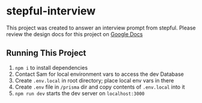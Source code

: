 # stepful-interview
This project was created to answer an interview prompt from stepful.
Please review the design docs for this project on [Google Docs](https://docs.google.com/document/d/1r2ESS_8K9tZPctrYzaRY1wmNk0qpziVGsWimzWetlh0/edit?usp=sharing)

## Running This Project
1. `npm i` to install dependencies
2. Contact Sam for local environment vars to access the dev Database
3. Create `.env.local` in root directory; place local env vars in there
4. Create `.env` file in `/prisma` dir and copy contents of `.env.local` into it
5. `npm run dev` starts the dev server on `localhost:3000`
